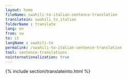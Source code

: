 ```yaml
---
layout: home
fileName: swahili-to-italian-sentence-translation
translatein: swahili_to_italian
folderName : translate
lang: en
from: sw
to: it
langName : swahili-to
permalink: /swahili-to-italian-sentence-translation
tool: sentence-translations
nointernationalization: true
---
```

{% include section/translateinto.html %}
